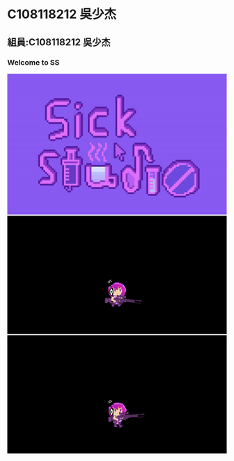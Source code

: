 # C108118212 吳少杰
## 組員:C108118212 吳少杰
### Welcome to SS
![welcometoss](https://github.com/dvlpsk/System-leek/blob/main/159313.jpg)
![welcometoss](https://github.com/dvlpsk/System-leek/blob/main/20210928155128.gif)
![welcometoss](https://github.com/dvlpsk/System-leek/blob/main/20210928155531.gif)

